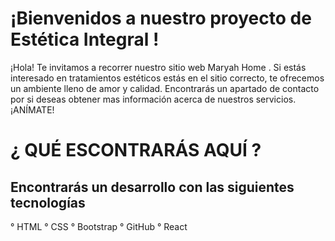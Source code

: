 # ¡Bienvenidos a nuestro proyecto de Estética Integral !
¡Hola! Te invitamos a recorrer nuestro sitio web Maryah Home . Si estás interesado en tratamientos estéticos estás en el sitio correcto, te ofrecemos un ambiente lleno de amor y calidad. Encontrarás un apartado de contacto por si deseas obtener mas información acerca de nuestros servicios. ¡ANÍMATE!

# ¿ QUÉ ESCONTRARÁS AQUÍ ?
## Encontrarás un desarrollo con las siguientes tecnologías
° HTML 
° CSS 
° Bootstrap 
° GitHub 
° React
